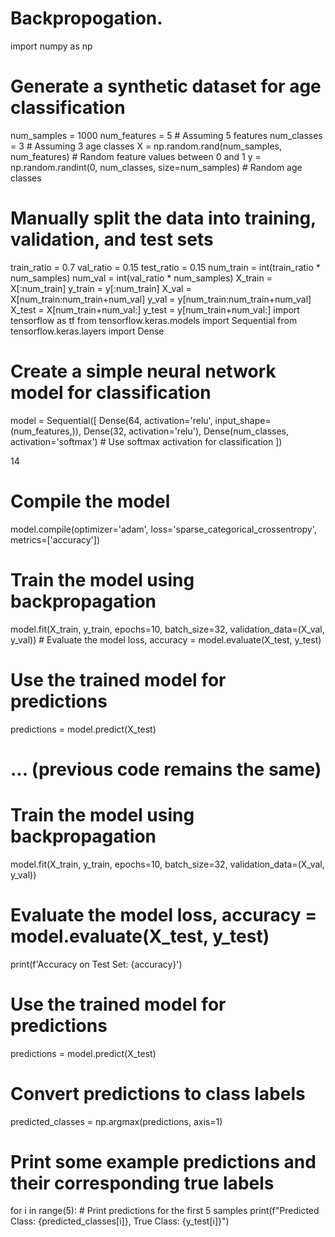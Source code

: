 # Backpropogation.
import numpy as np 
 
# Generate a synthetic dataset for age classification 
num_samples = 1000 
num_features = 5  # Assuming 5 features 
num_classes = 3  # Assuming 3 age classes 
X = np.random.rand(num_samples, num_features)  # Random feature values between 0 and 1 
y = np.random.randint(0, num_classes, size=num_samples)  # Random age classes 
# Manually split the data into training, validation, and test sets 
train_ratio = 0.7 val_ratio = 0.15 
test_ratio = 0.15 
num_train = int(train_ratio * num_samples) 
num_val = int(val_ratio * num_samples) 
X_train = X[:num_train] 
y_train = y[:num_train] 
X_val = X[num_train:num_train+num_val] 
y_val = y[num_train:num_train+num_val] X_test = X[num_train+num_val:] 
y_test = y[num_train+num_val:] 
import tensorflow as tf 
from tensorflow.keras.models import Sequential 
from tensorflow.keras.layers import Dense 
# Create a simple neural network model for classification 
model = Sequential([ 
    Dense(64, activation='relu', input_shape=(num_features,)),     Dense(32, activation='relu'), 
    Dense(num_classes, activation='softmax')  # Use softmax activation for classification 
]) 
 
14 
 
# Compile the model 
model.compile(optimizer='adam', loss='sparse_categorical_crossentropy', metrics=['accuracy']) 
# Train the model using backpropagation 
model.fit(X_train, y_train, epochs=10, batch_size=32, validation_data=(X_val, y_val)) # Evaluate the model 
loss, accuracy = model.evaluate(X_test, y_test) 
# Use the trained model for predictions 
predictions = model.predict(X_test) 
# ... (previous code remains the same) 
# Train the model using backpropagation 
model.fit(X_train, y_train, epochs=10, batch_size=32, validation_data=(X_val, y_val)) 
# Evaluate the model loss, accuracy = model.evaluate(X_test, y_test) 
print(f'Accuracy on Test Set: {accuracy}') 
# Use the trained model for predictions 
predictions = model.predict(X_test) 
# Convert predictions to class labels 
predicted_classes = np.argmax(predictions, axis=1) 
# Print some example predictions and their corresponding true labels 
for i in range(5):  # Print predictions for the first 5 samples  print(f"Predicted Class: {predicted_classes[i]}, True Class: {y_test[i]}") 
